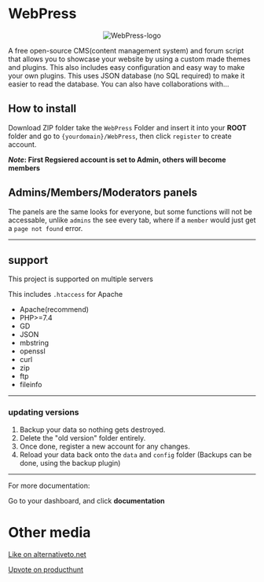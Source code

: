 # WebPress
<p align="center"><img src="https://github.com/surveybuilderteams/WebPress/blob/master/WebPress/themes/default/images/256x256.png?raw=true" alt="WebPress-logo" title="WebPress-logo"/></p>

A free open-source CMS(content management system) and forum script that allows you to showcase your website by using a custom made themes and plugins. This also includes easy configuration and easy way to make your own plugins. This uses JSON database (no SQL required) to make it easier to read the database. You can also have collaborations with…

## How to install
Download ZIP folder take the `WebPress` Folder and insert it into your **ROOT** folder and go to `{yourdomain}/WebPress`, then click `register` to create account.

**_Note_: First Regsiered account is set to Admin, others will become members**


## Admins/Members/Moderators panels
The panels are the same looks for everyone, but some functions will not be accessable, unlike `admins` the see every tab, where if a `member` would just get a `page not found` error.

***

## support

This project is supported on multiple servers


This includes `.htaccess` for Apache
* Apache(recommend)
* PHP>=7.4
* GD
* JSON
* mbstring
* openssl
* curl
* zip
* ftp
* fileinfo
***

### updating versions
1. Backup your data so nothing gets destroyed.
2. Delete the "old version" folder entirely.
3. Once done, register a new account for any changes.
4. Reload your data back onto the `data` and `config` folder
(Backups can be done, using the backup plugin)
***

For more documentation:

Go to your dashboard, and click __documentation__

# Other media
[Like on alternativeto.net](https://alternativeto.net/software/webpress/about)

[Upvote on producthunt](https://www.producthunt.com/posts/webpress)

